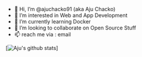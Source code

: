 - 👋 Hi, I’m @ajuchacko91 (aka Aju Chacko)
- 👀 I’m interested in Web and App Development
- 🌱 I’m currently learning Docker
- 💞️ I’m looking to collaborate on Open Source Stuff
- 📫 reach me via : email


[![Aju's github stats](https://github-readme-stats.vercel.app/api?username=ajuchacko91&hide=stars,issues&show_icons=true&count_private=true)]


<!---
ajuchacko91/ajuchacko91 is a ✨ special ✨ repository because its `README.md` (this file) appears on your GitHub profile.
You can click the Preview link to take a look at your changes.
--->
